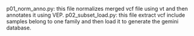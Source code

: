 p01_norm_anno.py: this file normalizes merged vcf file using vt and then annotates it using VEP. 
p02_subset_load.py: this file extract vcf include samples belong to one family and then load it to generate the gemini database.